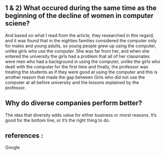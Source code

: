 ## 1 & 2) What occured during the same time as the beginning of the decline of women in computer sciene?
And based on what I read from the article, they researched in this regard, and it was found that in the eighties families considered the computer only for males and young adults, so young people grew up using the computer, unlike girls who use the computer. She was far from her, and when she entered the university the girls had a problem that all of her classmates were men who had a background in using the computer, unlike the girls who dealt with the computer for the first time and finally, the professor was treating the students as if they were good at using the computer and this is another reason that made the gap between Girls who did not use the computer at all before university and the lessons explained by the professor.

## Why do diverse companies perform better?
The idea that diversity adds value for either business or moral reasons. It’s good for the bottom line, or it’s the right thing to do.
## references :
  Google
